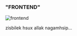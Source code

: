 ### "FRONTEND"
<img src = "https://hurma.work/wp-content/uploads/2022/02/front-end-developer.jpg" alt = "frontend">


zisbilek hsux allak nagamhsip...
